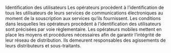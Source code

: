 Identification des utilisateurs
Les opérateurs procèdent à l’identification de tous les utilisateurs de leurs services de communications électroniques au moment de la souscription aux services qu’ils fournissent. Les conditions dans lesquelles les opérateurs procèdent à l’identification des utilisateurs sont précisées par voie règlementaire.
Les opérateurs mobiles mettent en place les moyens et procédures nécessaires afin de garantir l’intégrité de leur réseau de distribution. Ils demeurent responsables des agissements de leurs distributeurs et sous-traitants.